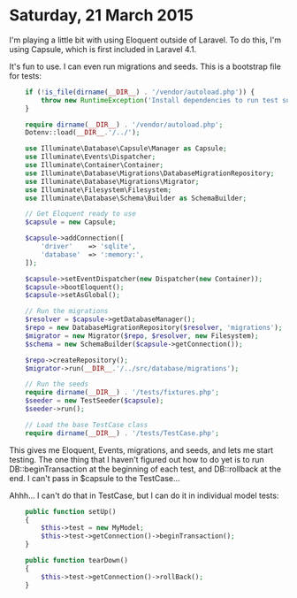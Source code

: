 Saturday, 21 March 2015
=======================
I'm playing a little bit with using Eloquent outside of Laravel. To do this, I'm using Capsule, which is first included in Laravel 4.1.

It's fun to use. I can even run migrations and seeds. This is a bootstrap file for tests:

```php
    if (!is_file(dirname(__DIR__) . '/vendor/autoload.php')) {
        throw new RuntimeException('Install dependencies to run test suite.');
    }

    require dirname(__DIR__) . '/vendor/autoload.php';
    Dotenv::load(__DIR__.'/../');

    use Illuminate\Database\Capsule\Manager as Capsule;
    use Illuminate\Events\Dispatcher;
    use Illuminate\Container\Container;
    use Illuminate\Database\Migrations\DatabaseMigrationRepository;
    use Illuminate\Database\Migrations\Migrator;
    use Illuminate\Filesystem\Filesystem;
    use Illuminate\Database\Schema\Builder as SchemaBuilder;

    // Get Eloquent ready to use 
    $capsule = new Capsule;

    $capsule->addConnection([
        'driver'    => 'sqlite',
        'database'  => ':memory:',
    ]);

    $capsule->setEventDispatcher(new Dispatcher(new Container));
    $capsule->bootEloquent();
    $capsule->setAsGlobal();

    // Run the migrations
    $resolver = $capsule->getDatabaseManager();
    $repo = new DatabaseMigrationRepository($resolver, 'migrations');
    $migrator = new Migrator($repo, $resolver, new Filesystem);
    $schema = new SchemaBuilder($capsule->getConnection());

    $repo->createRepository();
    $migrator->run(__DIR__.'/../src/database/migrations');

    // Run the seeds
    require dirname(__DIR__) . '/tests/fixtures.php';
    $seeder = new TestSeeder($capsule);
    $seeder->run();

    // Load the base TestCase class
    require dirname(__DIR__) . '/tests/TestCase.php';
```

This gives me Eloquent, Events, migrations, and seeds, and lets me start testing. The one thing that I haven't figured out how to do yet is to run DB::beginTransaction at the beginning of each test, and DB::rollback at the end. I can't pass in $capsule to the TestCase...

Ahhh... I can't do that in TestCase, but I can do it in individual model tests:

```php
    public function setUp()
    {
        $this->test = new MyModel;
        $this->test->getConnection()->beginTransaction();
    }

    public function tearDown()
    {
        $this->test->getConnection()->rollBack();
    }
```

